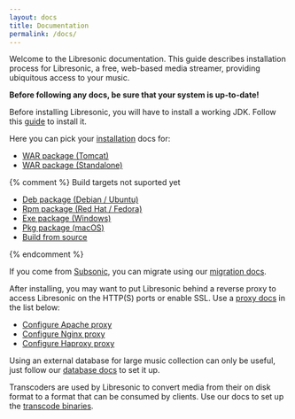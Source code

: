 ```yaml
---
layout: docs
title: Documentation
permalink: /docs/
---
```

Welcome to the Libresonic documentation. This guide describes installation process for Libresonic, a free, web-based media streamer, providing ubiquitous access to your music.

**Before following any docs, be sure that your system is up-to-date!**

Before installing Libresonic, you will have to install a working JDK. Follow this [guide](/docs/install/prerequisites/) to install it.

Here you can pick your [installation](/docs/install) docs for:
- [WAR package (Tomcat)](/docs/install/war)
- [WAR package (Standalone)](/docs/install/war-standalone)

{% comment %} Build targets not suported yet

- [Deb package (Debian / Ubuntu)](/docs/install/deb)
- [Rpm package (Red Hat / Fedora)](/docs/install/rpm)
- [Exe package (Windows)](/docs/install/exe)
- [Pkg package (macOS)](/docs/install/pkg)
- [Build from source](/docs/install/source)

{% endcomment %}

If you come from [Subsonic](http://www.subsonic.org/pages/index.jsp), you can migrate using our [migration docs](/docs/migrate).

After installing, you may want to put Libresonic behind a reverse proxy to access Libresonic on the HTTP(S) ports or enable SSL. Use a [proxy docs](/docs/proxy) in the list below:
- [Configure Apache proxy](/docs/proxy/apache)
- [Configure Nginx proxy](/docs/proxy/nginx)
- [Configure Haproxy proxy](/docs/proxy/haproxy)

Using an external database for large music collection can only be useful, just follow our [database docs](/docs/database) to set it up.

Transcoders are used by Libresonic to convert media from their on disk format to a format that can be consumed by clients. Use our docs to set up the [transcode binaries](/docs/transcode).
